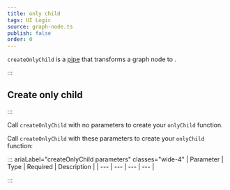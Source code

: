 ```yaml
---
title: only child
tags: UI Logic
source: graph-node.ts
publish: false
order: 0
---
```


`createOnlyChild` is a [pipe](/docs/logic/pipes-overview) that transforms a graph node to <!--TODO-->.


:::
## Create only child
:::

Call `createOnlyChild` with no parameters to create your `onlyChild` function.

Call `createOnlyChild` with these parameters to create your `onlyChild` function:

::: ariaLabel="createOnlyChild parameters" classes="wide-4"
| Parameter | Type | Required | Description |
| --- | --- | --- | --- |

:::

